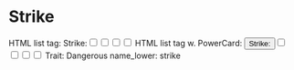 # Strike

HTML list tag: <tr><td>Strike:</td><td><input type="checkbox" name="attr_strike" value="1"><span class="checkmark"></span></td><td><input type="checkbox" name="attr_strike" value="2"><span class="checkmark"></span></td><td><input type="checkbox" name="attr_strike" value="3"><span class="checkmark"></span></td><td><input type="checkbox" name="attr_strike" value="4"><span class="checkmark"></span></td></tr>
HTML list tag w. PowerCard: <tr><td><button class="txt-btn" type="roll" value="!power {{
--name|@{name} - Strike
--Result Set| [[ [$skill|XPND] @{BAMF|challenge}d@{strike}>4]]
--Hits|[^skill.ss]
--1s|[^skill.ones]
--format|skillcheck
}}">Strike:</button></td><td><input type="checkbox" name="attr_strike" value="6"><span class="checkmark"></span></td><td><input type="checkbox" name="attr_strike" value="8"><span class="checkmark"></span></td><td><input type="checkbox" name="attr_strike" value="10"><span class="checkmark"></span></td><td><input type="checkbox" name="attr_strike" value="12"><span class="checkmark"></span></td></tr>
Trait: Dangerous
name_lower: strike